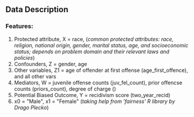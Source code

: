 ## Data Description

### Features:

1. Protected attribute, X = race, (*common protected attributes: race, religion, national origin, gender, marital status, age, and socioeconomic status; depends on problem domain and their relevant laws and policies*)
2. Confounders, Z = gender, age
3. Other variables, Z1 = age of offender at first offense (age_first_offence), and all other vars
4. Mediators, W =  juvenile offense counts (juv_fel_count), prior offencse counts (priors_count), degree of charge ()
5. Potential Biased Outcome, Y = recidivism score (two_year_recid)
6. x0 = "Male", x1 = "Female" (*taking help from 'fairness' R library by Drago Plecko*)
